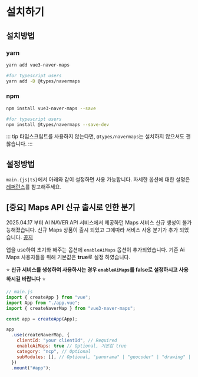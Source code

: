 # 설치하기

## 설치방법

### yarn

```bash
yarn add vue3-naver-maps

#for typescript users
yarn add -D @types/navermaps
```

### npm

```bash
npm install vue3-naver-maps --save

#for typescript users
npm install @types/navermaps --save-dev
```

::: tip
타입스크립트를 사용하지 않는다면, `@types/navermaps`는 설치하지 않으셔도 괜찮습니다.
:::

## 설정방법

`main.{js|ts}`에서 아래와 같이 설정하면 사용 가능합니다. 자세한 옵션에 대한 설명은 [레퍼런스]('../../../reference/#설치옵션')를 참고해주세요.

## [중요] Maps API 신규 출시로 인한 분기

2025.04.17 부터 AI NAVER API 서비스에서 제공하던 Maps 서비스 신규 생성이 불가능해졌습니다. 신규 Maps 상품이 출시 되었고 그에따라 서비스 사용 분기가 추가 되었습니다. [공지](https://www.ncloud.com/support/notice/all/1930)

앱을 use하여 초기화 해주는 옵션에 `enableAiMaps` 옵션이 추가되었습니다. 기존 Ai Maps 사용자들을 위해 기본값은 **true**로 설정 하였습니다.

⭐️ **신규 서비스를 생성하여 사용하시는 경우 `enableAiMaps`를 false로 설정하시고 사용하시길 바랍니다** ⭐️

```javascript
// main.js
import { createApp } from "vue";
import App from "./app.vue";
import { createNaverMap } from "vue3-naver-maps";

const app = createApp(App);

app
  .use(createNaverMap, {
    clientId: "your clientId", // Required
    enableAiMaps: true // Optional, 기본값 true
    category: "ncp", // Optional
    subModules: [], // Optional, "panorama" | "geocoder" | "drawing" | "visualization"
  })
  .mount("#app");
```
